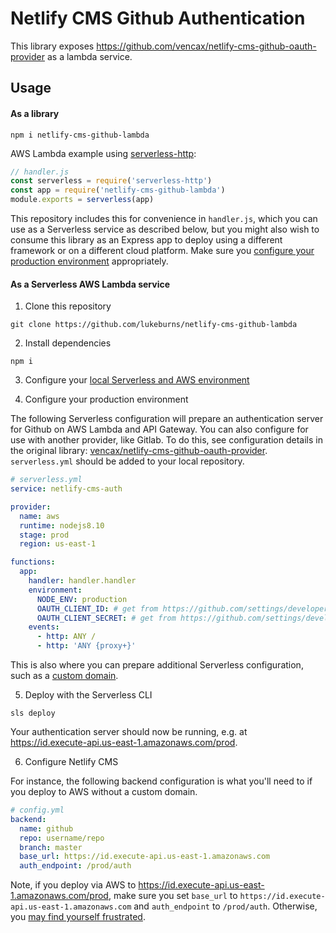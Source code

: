 # Netlify CMS Github Authentication

This library exposes https://github.com/vencax/netlify-cms-github-oauth-provider as a lambda service.

## Usage

#### As a library

```
npm i netlify-cms-github-lambda
```

AWS Lambda example using [serverless-http](netlify-cms-github-lambda):

```js
// handler.js
const serverless = require('serverless-http')
const app = require('netlify-cms-github-lambda')
module.exports = serverless(app)
```

This repository includes this for convenience in `handler.js`, which you can use as a Serverless service as described below, but you might also wish to consume this library as an Express app to deploy using a different framework or on a different cloud platform. Make sure you [configure your production environment](https://github.com/vencax/netlify-cms-github-oauth-provider#2-config) appropriately.

#### As a Serverless AWS Lambda service

1. Clone this repository
  ```
  git clone https://github.com/lukeburns/netlify-cms-github-lambda
  ```
  
2. Install dependencies
  ```
  npm i
  ```
  
3. Configure your [local Serverless and AWS environment](https://serverless.com/framework/docs/providers/aws/guide/installation/)

4. Configure your production environment
  
  The following Serverless configuration will prepare an authentication server for Github on AWS Lambda and API Gateway. You can also configure for use with another provider, like Gitlab. To do this, see configuration details in the original library: [vencax/netlify-cms-github-oauth-provider](https://github.com/vencax/netlify-cms-github-oauth-provider#2-config). `serverless.yml` should be added to your local repository.

  ```yaml
  # serverless.yml
  service: netlify-cms-auth

  provider:
    name: aws
    runtime: nodejs8.10
    stage: prod
    region: us-east-1

  functions:
    app:
      handler: handler.handler
      environment:
        NODE_ENV: production
        OAUTH_CLIENT_ID: # get from https://github.com/settings/developers
        OAUTH_CLIENT_SECRET: # get from https://github.com/settings/developers
      events:
        - http: ANY /
        - http: 'ANY {proxy+}'
  ```

  This is also where you can prepare additional Serverless configuration, such as a [custom domain](https://serverless.com/blog/serverless-api-gateway-domain/).

5. Deploy with the Serverless CLI

  ```
  sls deploy
  ```

  Your authentication server should now be running, e.g. at https://id.execute-api.us-east-1.amazonaws.com/prod.

6. Configure Netlify CMS

  For instance, the following backend configuration is what you'll need to if you deploy to AWS without a custom domain.

  ```yaml
  # config.yml
  backend:
    name: github
    repo: username/repo
    branch: master
    base_url: https://id.execute-api.us-east-1.amazonaws.com
    auth_endpoint: /prod/auth
  ```

  Note, if you deploy via AWS to https://id.execute-api.us-east-1.amazonaws.com/prod, make sure you set `base_url` to `https://id.execute-api.us-east-1.amazonaws.com` and `auth_endpoint` to `/prod/auth`. Otherwise, you [may find yourself frustrated](https://github.com/netlify/netlify-cms/issues/1285#issuecomment-451058395).
